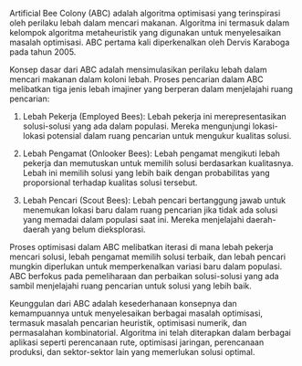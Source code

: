 Artificial Bee Colony (ABC) adalah algoritma optimisasi yang terinspirasi oleh perilaku lebah dalam mencari makanan. Algoritma ini termasuk dalam kelompok algoritma metaheuristik yang digunakan untuk menyelesaikan masalah optimisasi. ABC pertama kali diperkenalkan oleh Dervis Karaboga pada tahun 2005.

Konsep dasar dari ABC adalah mensimulasikan perilaku lebah dalam mencari makanan dalam koloni lebah. Proses pencarian dalam ABC melibatkan tiga jenis lebah imajiner yang berperan dalam menjelajahi ruang pencarian:

1. Lebah Pekerja (Employed Bees): Lebah pekerja ini merepresentasikan solusi-solusi yang ada dalam populasi. Mereka mengunjungi lokasi-lokasi potensial dalam ruang pencarian untuk mengukur kualitas solusi.

2. Lebah Pengamat (Onlooker Bees): Lebah pengamat mengikuti lebah pekerja dan memutuskan untuk memilih solusi berdasarkan kualitasnya. Lebah ini memilih solusi yang lebih baik dengan probabilitas yang proporsional terhadap kualitas solusi tersebut.

3. Lebah Pencari (Scout Bees): Lebah pencari bertanggung jawab untuk menemukan lokasi baru dalam ruang pencarian jika tidak ada solusi yang memadai dalam populasi saat ini. Mereka menjelajahi daerah-daerah yang belum dieksplorasi.

Proses optimisasi dalam ABC melibatkan iterasi di mana lebah pekerja mencari solusi, lebah pengamat memilih solusi terbaik, dan lebah pencari mungkin diperlukan untuk memperkenalkan variasi baru dalam populasi. ABC berfokus pada pemeliharaan dan perbaikan solusi-solusi yang ada sambil menjelajahi ruang pencarian untuk solusi yang lebih baik.

Keunggulan dari ABC adalah kesederhanaan konsepnya dan kemampuannya untuk menyelesaikan berbagai masalah optimisasi, termasuk masalah pencarian heuristik, optimisasi numerik, dan permasalahan kombinatorial. Algoritma ini telah diterapkan dalam berbagai aplikasi seperti perencanaan rute, optimisasi jaringan, perencanaan produksi, dan sektor-sektor lain yang memerlukan solusi optimal.
